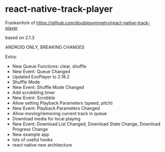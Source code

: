 # react-native-track-player

Frankenfork of <https://github.com/doublesymmetry/react-native-track-player>

based on 2.1.3

ANDROID ONLY, BREAKING CHANGES

Extra:
* New Queue Functions: clear, shuffle
* New Event: Queue Changed
* Updated ExoPlayer to 2.18.2
* Shuffle Mode
* New Event: Shuffle Mode Changed
* Add scrobbling timer
* New Event: Scrobble
* Allow setting Playback Parameters (speed, pitch)
* New Event: Playback Parameters Changed
* Allow moving/removing current track in queue
* Download media for local playing
* New Event: Download List Changed, Download State Change, Download Progress Change
* New example app
* lots of useful hooks
* react native new architecture
